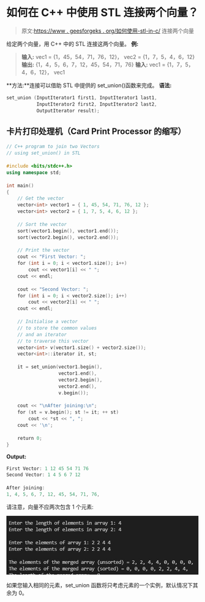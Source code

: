 # 如何在 C++ 中使用 STL 连接两个向量？

> 原文:[https://www . geesforgeks . org/如何使用-stl-in-c/](https://www.geeksforgeeks.org/how-to-join-two-vectors-using-stl-in-c/) 连接两个向量

给定两个向量，用 C++ 中的 STL 连接这两个向量。
**例:**

> **输入:**
> vec1 = {1，45，54，71，76，12}，
> vec2 = {1，7，5，4，6，12}
> **输出:** {1，4，5，6，7，12，45，54，71，76}
> **输入:**
> vec1 = {1，7，5，4，6，12}，
> vec1

**方法:**连接可以借助 STL 中提供的 set_union()函数来完成。
**语法:**

```cpp
set_union (InputIterator1 first1, InputIterator1 last1,
           InputIterator2 first2, InputIterator2 last2,
           OutputIterator result);
```

## 卡片打印处理机（Card Print Processor 的缩写）

```cpp
// C++ program to join two Vectors
// using set_union() in STL

#include <bits/stdc++.h>
using namespace std;

int main()
{
    // Get the vector
    vector<int> vector1 = { 1, 45, 54, 71, 76, 12 };
    vector<int> vector2 = { 1, 7, 5, 4, 6, 12 };

    // Sort the vector
    sort(vector1.begin(), vector1.end());
    sort(vector2.begin(), vector2.end());

    // Print the vector
    cout << "First Vector: ";
    for (int i = 0; i < vector1.size(); i++)
        cout << vector1[i] << " ";
    cout << endl;

    cout << "Second Vector: ";
    for (int i = 0; i < vector2.size(); i++)
        cout << vector2[i] << " ";
    cout << endl;

    // Initialise a vector
    // to store the common values
    // and an iterator
    // to traverse this vector
    vector<int> v(vector1.size() + vector2.size());
    vector<int>::iterator it, st;

    it = set_union(vector1.begin(),
                   vector1.end(),
                   vector2.begin(),
                   vector2.end(),
                   v.begin());

    cout << "\nAfter joining:\n";
    for (st = v.begin(); st != it; ++ st)
        cout << *st << ", ";
    cout << '\n';

    return 0;
}
```

**Output:** 

```cpp
First Vector: 1 12 45 54 71 76 
Second Vector: 1 4 5 6 7 12 

After joining:
1, 4, 5, 6, 7, 12, 45, 54, 71, 76,
```

请注意，向量不应两次包含 1 个元素:

![](img/2fb2a0e875201e93007126fbdd74729b.png)

如果您输入相同的元素，set_union 函数将只考虑元素的一个实例，默认情况下其余为 0。